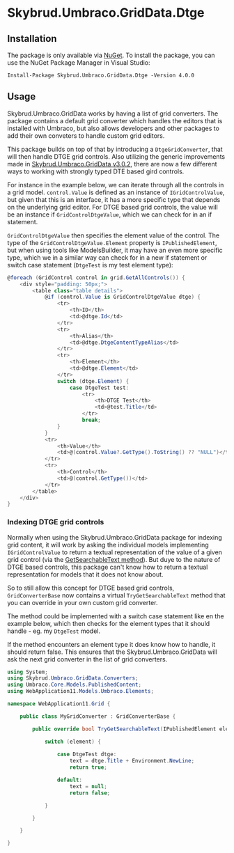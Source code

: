 # Skybrud.Umbraco.GridData.Dtge





## Installation

The package is only available via <a href="https://www.nuget.org/packages/Skybrud.Umbraco.GridData.Dtge" target="_blank">NuGet</a>. To install the package, you can use the NuGet Package Manager in Visual Studio:

```
Install-Package Skybrud.Umbraco.GridData.Dtge -Version 4.0.0
```



## Usage

Skybrud.Umbraco.GridData works by having a list of grid converters. The package contains a default grid converter which handles the editors that is installed with Umbraco, but also allows developers and other packages to add their own conveters to handle custom grid editors.

This package builds on top of that by introducing a `DtgeGridConverter`, that will then handle DTGE grid controls. Also utilizing the generic improvements made in [Skybrud.Umbraco.GridData v3.0.2](https://github.com/skybrud/Skybrud.Umbraco.GridData/releases/tag/v3.0.2), there are now a few different ways to working with strongly typed DTE based gird controls.

For instance in the example below, we can iterate through all the controls in a grid model. `control.Value` is defined as an instance of `IGridControlValue`, but given that this is an interface, it has a more specific type that depends on the underlying grid editor. For DTGE based grid controls, the value will be an instance if `GridControlDtgeValue`, which we can check for in an if statement.

`GridControlDtgeValue` then specifies the element value of the control. The type of the `GridControlDtgeValue.Element` property is `IPublishedElement`, but when using tools like ModelsBuilder, it may have an even more specific type, which we in a similar way can check for in a new if statement or switch case statement (`DtgeTest` is my test element type):

```csharp
@foreach (GridControl control in grid.GetAllControls()) {
    <div style="padding: 50px;">
        <table class="table details">
            @if (control.Value is GridControlDtgeValue dtge) {
                <tr>
                    <th>ID</th>
                    <td>@dtge.Id</td>
                </tr>
                <tr>
                    <th>Alias</th>
                    <td>@dtge.DtgeContentTypeAlias</td>
                </tr>
                <tr>
                    <th>Element</th>
                    <td>@dtge.Element</td>
                </tr>
                switch (dtge.Element) {
                    case DtgeTest test:
                        <tr>
                            <th>DTGE Test</th>
                            <td>@test.Title</td>
                        </tr>
                        break;
                }
            }  
            <tr>
                <th>Value</th>
                <td>@(control.Value?.GetType().ToString() ?? "NULL")</td>
            </tr>
            <tr>
                <th>Control</th>
                <td>@(control.GetType())</td>
            </tr>
        </table>
    </div>
}
```

### Indexing DTGE grid controls

Normally when using the Skybrud.Umbraco.GridData package for indexing grid content, it will work by asking the individual models implementing `IGridControlValue` to return a textual representation of the value of a given grid control (via the [GetSearchableText method](https://github.com/skybrud/Skybrud.Umbraco.GridData/blob/v3/latest/src/Skybrud.Umbraco.GridData/Interfaces/IGridControlValue.cs#L26)). But duye to the nature of DTGE based controls, this package can't know how to return a textual representation for models that it does not know about.

So to still allow this concept for DTGE based grid controls, `GridConverterBase` now contains a virtual `TryGetSearchableText` method that you can override in your own custom grid converter.

The method could be implemented with a switch case statement like en the example below, which then checks for the element types that it should handle - eg. my `DtgeTest` model. 

If the method encounters an element type it does know how to handle, it should return false. This ensures that the Skybrud.Umbraco.GridData will ask the next grid converter in the list of grid converters.

```csharp
using System;
using Skybrud.Umbraco.GridData.Converters;
using Umbraco.Core.Models.PublishedContent;
using WebApplication11.Models.Umbraco.Elements;

namespace WebApplication11.Grid {

    public class MyGridConverter : GridConverterBase {

        public override bool TryGetSearchableText(IPublishedElement element, out string text) {

            switch (element) {
                
                case DtgeTest dtge:
                    text = dtge.Title + Environment.NewLine;
                    return true;

                default:
                    text = null;
                    return false;

            }

        }

    }

}
```
